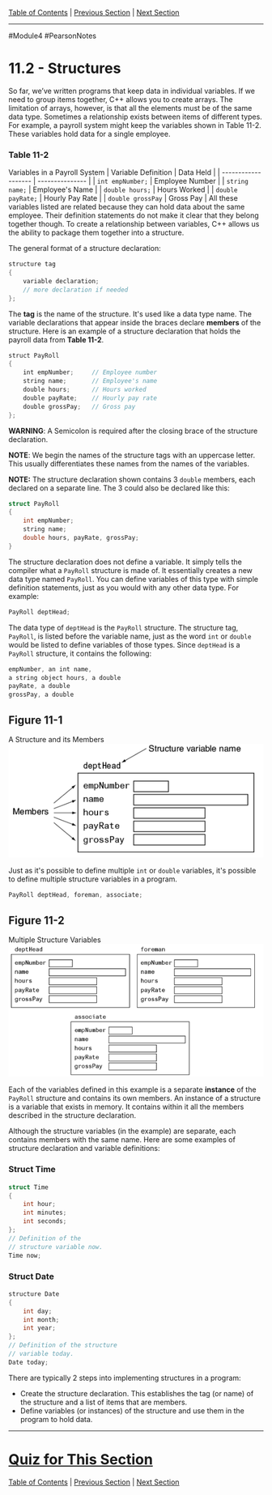[Table of Contents](/README.md) | [Previous Section](/Module%204/Pearson%20Notes/11.1%20-%20Abstract%20Data%20Types.md) | [Next Section](/Module%204/Pearson%20Notes/11.3%20-%20Accessing%20Structure%20Members.md) <br />

-----
#Module4 #PearsonNotes 
# 11.2 - Structures
So far, we’ve written programs that keep data in individual variables. If we need to group items together, C++ allows you to create arrays. The limitation of arrays, however, is that all the elements must be of the same data type. Sometimes a relationship exists between items of different types. For example, a payroll system might keep the variables shown in Table 11-2. These variables hold data for a single employee.

### Table 11-2
Variables in a Payroll System
| Variable Definition | Data Held       |
| ------------------- | --------------- |
| `int empNumber;`    | Employee Number |
| `string name;`      | Employee's Name |
| `double hours;`     | Hours Worked    |
| `double payRate;`   | Hourly Pay Rate |
| `double grossPay`   | Gross Pay                |
All these variables listed are related because they can hold data about the same employee. Their definition statements do not make it clear that they belong together though. To create a relationship between variables, C++ allows us the ability to package them together into a structure.

The general format of a structure declaration:
```c++
structure tag
{
	variable declaration;
	// more declaration if needed
};
```

The **tag** is the name of the structure. It's used like a data type name. The variable declarations that appear inside the braces declare **members** of the structure.
Here is an example of a structure declaration that holds the payroll data from **Table 11-2**.
```c++
struct PayRoll 
{   
    int empNumber;     // Employee number   
    string name;       // Employee's name
    double hours;      // Hours worked
    double payRate;    // Hourly pay rate
    double grossPay;   // Gross pay 
};
```

**WARNING**: A Semicolon is required after the closing brace of the structure declaration.

**NOTE**: We begin the names of the structure tags with an uppercase letter. This usually differentiates these names from the names of the variables.

**NOTE:** The structure declaration shown contains 3 `double` members, each declared on a separate line. The 3 could also be declared like this:
```c++
struct PayRoll
{
	int empNumber;
	string name;
	double hours, payRate, grossPay;
}
```

The structure declaration does not define a variable. It simply tells the compiler what a `PayRoll` structure is made of. It essentially creates a new data type named `PayRoll`. You can define variables of this type with simple definition statements, just as you would with any other data type. For example:
```c++
PayRoll deptHead;
```

The data type of `deptHead` is the `PayRoll` structure. The structure tag, `PayRoll`, is listed before the variable name, just as the word `int` or `double` would be listed to define variables of those types.
Since `deptHead` is a `PayRoll` structure, it contains the following:
```c++
empNumber, an int name, 
a string object hours, a double 
payRate, a double 
grossPay, a double
```

## Figure 11-1
A Structure and its Members <br />
![11.2 - Figure 11-1.png](11.2%20Photos/11.2%20-%20Figure%2011-1.png)

Just as it's possible to define multiple `int` or `double` variables, it's possible to define multiple structure variables in a program.
```c++
PayRoll deptHead, foreman, associate;
```

## Figure 11-2
Multiple Structure Variables <br />
![11.2 - Figure 11-2.png](11.2%20Photos/11.2%20-%20Figure%2011-2.png)

Each of the variables defined in this example is a separate **instance** of the `PayRoll` structure and contains its own members. An instance of a structure is a variable that exists in memory. It contains within it all the members described in the structure declaration.

Although the structure variables (in the example) are separate, each contains members with the same name. Here are some examples of structure declaration and variable definitions:

### Struct Time
```c++
struct Time
{
	int hour;
	int minutes;
	int seconds;
};
// Definition of the
// structure variable now.
Time now;
```

### Struct Date
```c++
structure Date
{
	int day;
	int month;
	int year;
};
// Definition of the structure
// variable today.
Date today;
```

There are typically 2 steps into implementing structures in a program:
- Create the structure declaration. This establishes the tag (or name) of the structure and a list of items that are members.
- Define variables (or instances) of the structure and use them in the program to hold data.

-----
# [Quiz for This Section](!%20Unit%2011%20Answers.md#Quiz-11.2)
[Table of Contents](/README.md) | [Previous Section](/Module%204/Pearson%20Notes/11.1%20-%20Abstract%20Data%20Types.md) | [Next Section](/Module%204/Pearson%20Notes/11.3%20-%20Accessing%20Structure%20Members.md) <br />